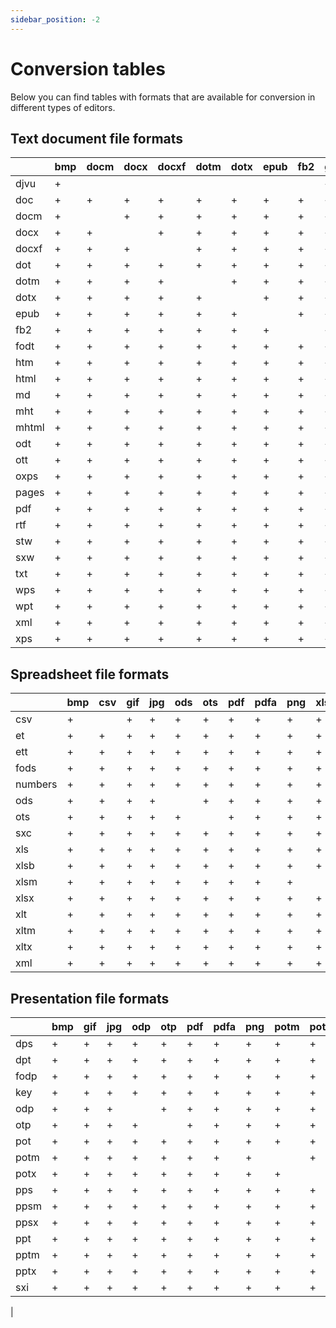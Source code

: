 ```yaml
---
sidebar_position: -2
---
```


# Conversion tables

Below you can find tables with formats that are available for conversion in different types of editors.

## Text document file formats

|       | bmp | docm | docx | docxf | dotm | dotx | epub | fb2 | gif | html | jpg | odt | ott | pdf | pdfa | png | rtf | txt |
|-------|-----|------|------|-------|------|------|------|-----|-----|------|-----|-----|-----|-----|------|-----|-----|-----|
| djvu  | +   |      |      |       |      |      |      |     | +   |      | +   |     |     | +   | +    | +   |     |     |
| doc   | +   | +    | +    | +     | +    | +    | +    | +   | +   | +    | +   | +   | +   | +   | +    | +   | +   | +   |
| docm  | +   |      | +    | +     | +    | +    | +    | +   | +   | +    | +   | +   | +   | +   | +    | +   | +   | +   |
| docx  | +   | +    |      | +     | +    | +    | +    | +   | +   | +    | +   | +   | +   | +   | +    | +   | +   | +   |
| docxf | +   | +    | +    |       | +    | +    | +    | +   | +   | +    | +   | +   | +   | +   | +    | +   | +   | +   |
| dot   | +   | +    | +    | +     | +    | +    | +    | +   | +   | +    | +   | +   | +   | +   | +    | +   | +   | +   |
| dotm  | +   | +    | +    | +     |      | +    | +    | +   | +   | +    | +   | +   | +   | +   | +    | +   | +   | +   |
| dotx  | +   | +    | +    | +     | +    |      | +    | +   | +   | +    | +   | +   | +   | +   | +    | +   | +   | +   |
| epub  | +   | +    | +    | +     | +    | +    |      | +   | +   | +    | +   | +   | +   | +   | +    | +   | +   | +   |
| fb2   | +   | +    | +    | +     | +    | +    | +    |     | +   | +    | +   | +   | +   | +   | +    | +   | +   | +   |
| fodt  | +   | +    | +    | +     | +    | +    | +    | +   | +   | +    | +   | +   | +   | +   | +    | +   | +   | +   |
| htm   | +   | +    | +    | +     | +    | +    | +    | +   | +   | +    | +   | +   | +   | +   | +    | +   | +   | +   |
| html  | +   | +    | +    | +     | +    | +    | +    | +   | +   |      | +   | +   | +   | +   | +    | +   | +   | +   |
| md    | +   | +    | +    | +     | +    | +    | +    | +   | +   | +    | +   | +   | +   | +   | +    | +   | +   | +   |
| mht   | +   | +    | +    | +     | +    | +    | +    | +   | +   | +    | +   | +   | +   | +   | +    | +   | +   | +   |
| mhtml | +   | +    | +    | +     | +    | +    | +    | +   | +   | +    | +   | +   | +   | +   | +    | +   | +   | +   |
| odt   | +   | +    | +    | +     | +    | +    | +    | +   | +   | +    | +   |     | +   | +   | +    | +   | +   | +   |
| ott   | +   | +    | +    | +     | +    | +    | +    | +   | +   | +    |     | +   | +   | +   | +    | +   | +   | +   |
| oxps  | +   | +    | +    | +     | +    | +    | +    | +   | +   | +    | +   | +   | +   | +   | +    | +   | +   | +   |
| pages | +   | +    | +    | +     | +    | +    | +    | +   | +   | +    | +   | +   | +   | +   | +    | +   | +   | +   |
| pdf   | +   | +    | +    | +     | +    | +    | +    | +   | +   | +    | +   | +   | +   |     | +    | +   | +   | +   |
| rtf   | +   | +    | +    | +     | +    | +    | +    | +   | +   | +    | +   | +   | +   | +   | +    | +   |     | +   |
| stw   | +   | +    | +    | +     | +    | +    | +    | +   | +   | +    | +   | +   | +   | +   | +    | +   | +   | +   |
| sxw   | +   | +    | +    | +     | +    | +    | +    | +   | +   | +    | +   | +   | +   | +   | +    | +   | +   | +   |
| txt   | +   | +    | +    | +     | +    | +    | +    | +   | +   | +    | +   | +   | +   | +   | +    | +   | +   |     |
| wps   | +   | +    | +    | +     | +    | +    | +    | +   | +   | +    | +   | +   | +   | +   | +    | +   | +   | +   |
| wpt   | +   | +    | +    | +     | +    | +    | +    | +   | +   | +    | +   | +   | +   | +   | +    | +   | +   | +   |
| xml   | +   | +    | +    | +     | +    | +    | +    | +   | +   | +    | +   | +   | +   | +   | +    | +   | +   | +   |
| xps   | +   | +    | +    | +     | +    | +    | +    | +   | +   | +    | +   | +   | +   | +   | +    | +   | +   | +   |

## Spreadsheet file formats

|         | bmp | csv | gif | jpg | ods | ots | pdf | pdfa | png | xlsm | xlsx | xltm | xltx |
|---------|-----|-----|-----|-----|-----|-----|-----|------|-----|------|------|------|------|
| csv     | +   |     | +   | +   | +   | +   | +   | +    | +   | +    | +    | +    | +    |
| et      | +   | +   | +   | +   | +   | +   | +   | +    | +   | +    | +    | +    | +    |
| ett     | +   | +   | +   | +   | +   | +   | +   | +    | +   | +    | +    | +    | +    |
| fods    | +   | +   | +   | +   | +   | +   | +   | +    | +   | +    | +    | +    | +    |
| numbers | +   | +   | +   | +   | +   | +   | +   | +    | +   | +    | +    | +    | +    |
| ods     | +   | +   | +   | +   |     | +   | +   | +    | +   | +    | +    | +    | +    |
| ots     | +   | +   | +   | +   | +   |     | +   | +    | +   | +    | +    | +    | +    |
| sxc     | +   | +   | +   | +   | +   | +   | +   | +    | +   | +    | +    | +    | +    |
| xls     | +   | +   | +   | +   | +   | +   | +   | +    | +   | +    | +    | +    | +    |
| xlsb    | +   | +   | +   | +   | +   | +   | +   | +    | +   | +    | +    | +    | +    |
| xlsm    | +   | +   | +   | +   | +   | +   | +   | +    | +   |      | +    | +    | +    |
| xlsx    | +   | +   | +   | +   | +   | +   | +   | +    | +   | +    |      | +    | +    |
| xlt     | +   | +   | +   | +   | +   | +   | +   | +    | +   | +    | +    | +    | +    |
| xltm    | +   | +   | +   | +   | +   | +   | +   | +    | +   | +    | +    |      | +    |
| xltx    | +   | +   | +   | +   | +   | +   | +   | +    | +   | +    | +    | +    |      |
| xml     | +   | +   | +   | +   | +   | +   | +   | +    | +   | +    | +    | +    | +    |

## Presentation file formats

|      | bmp | gif | jpg | odp | otp | pdf | pdfa | png | potm | potx | ppsm | ppsx | pptm | pptx |
|------|-----|-----|-----|-----|-----|-----|------|-----|------|------|------|------|------|------|
| dps  | +   | +   | +   | +   | +   | +   | +    | +   | +    | +    | +    | +    | +    | +    |
| dpt  | +   | +   | +   | +   | +   | +   | +    | +   | +    | +    | +    | +    | +    | +    |
| fodp | +   | +   | +   | +   | +   | +   | +    | +   | +    | +    | +    | +    | +    | +    |
| key  | +   | +   | +   | +   | +   | +   | +    | +   | +    | +    | +    | +    | +    | +    |
| odp  | +   | +   | +   |     | +   | +   | +    | +   | +    | +    | +    | +    | +    | +    |
| otp  | +   | +   | +   | +   |     | +   | +    | +   | +    | +    | +    | +    | +    | +    |
| pot  | +   | +   | +   | +   | +   | +   | +    | +   | +    | +    | +    | +    | +    | +    |
| potm | +   | +   | +   | +   | +   | +   | +    | +   |      | +    | +    | +    | +    | +    |
| potx | +   | +   | +   | +   | +   | +   | +    | +   | +    |      | +    | +    | +    | +    |
| pps  | +   | +   | +   | +   | +   | +   | +    | +   | +    | +    | +    | +    | +    | +    |
| ppsm | +   | +   | +   | +   | +   | +   | +    | +   | +    | +    |      | +    | +    | +    |
| ppsx | +   | +   | +   | +   | +   | +   | +    | +   | +    | +    | +    |      | +    | +    |
| ppt  | +   | +   | +   | +   | +   | +   | +    | +   | +    | +    | +    | +    | +    | +    |
| pptm | +   | +   | +   | +   | +   | +   | +    | +   | +    | +    | +    | +    |      | +    |
| pptx | +   | +   | +   | +   | +   | +   | +    | +   | +    | +    | +    | +    | +    |      |
| sxi  | +   | +   | +   | +   | +   | +   | +    | +   | +    | +    | +    | +    | +    | +    |

<!--
## Diagram document file formats

|      | bmp | gif | jpg | pdf | pdfa | png |     |
|------|-----|-----|-----|-----|------|-----|-----|
| vsdm | +   | +   | +   | +   | +    | +   |     |
| vsdx | +   | +   | +   | +   | +    | +   |     |
| vssm | +   | +   | +   | +   | +    | +   |     |
| vssx | +   | +   | +   | +   | +    | +   |     |
| vstm | +   | +   | +   | +   | +    | +   |     |
| vstx | +   | +   | +   | +   | +    | +   | --> |
